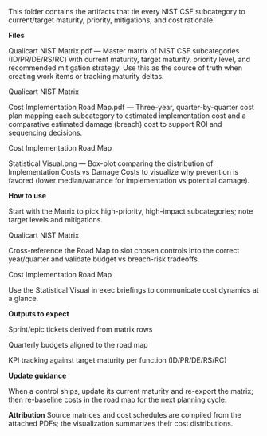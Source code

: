 This folder contains the artifacts that tie every NIST CSF subcategory to current/target maturity, priority, mitigations, and cost rationale.


**Files**

Qualicart NIST Matrix.pdf — Master matrix of NIST CSF subcategories (ID/PR/DE/RS/RC) with current maturity, target maturity, priority level, and recommended mitigation strategy. Use this as the source of truth when creating work items or tracking maturity deltas. 

Qualicart NIST Matrix

Cost Implementation Road Map.pdf — Three-year, quarter-by-quarter cost plan mapping each subcategory to estimated implementation cost and a comparative estimated damage (breach) cost to support ROI and sequencing decisions. 

Cost Implementation Road Map

Statistical Visual.png — Box-plot comparing the distribution of Implementation Costs vs Damage Costs to visualize why prevention is favored (lower median/variance for implementation vs potential damage).


**How to use**

Start with the Matrix to pick high-priority, high-impact subcategories; note target levels and mitigations. 

Qualicart NIST Matrix

Cross-reference the Road Map to slot chosen controls into the correct year/quarter and validate budget vs breach-risk tradeoffs. 

Cost Implementation Road Map

Use the Statistical Visual in exec briefings to communicate cost dynamics at a glance.


**Outputs to expect**

Sprint/epic tickets derived from matrix rows

Quarterly budgets aligned to the road map

KPI tracking against target maturity per function (ID/PR/DE/RS/RC)


**Update guidance**

When a control ships, update its current maturity and re-export the matrix; then re-baseline costs in the road map for the next planning cycle.


**Attribution**
Source matrices and cost schedules are compiled from the attached PDFs; the visualization summarizes their cost distributions.
